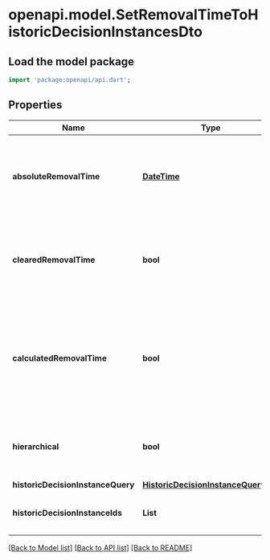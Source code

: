 # openapi.model.SetRemovalTimeToHistoricDecisionInstancesDto

## Load the model package
```dart
import 'package:openapi/api.dart';
```

## Properties
Name | Type | Description | Notes
------------ | ------------- | ------------- | -------------
**absoluteRemovalTime** | [**DateTime**](DateTime.md) | The date for which the instances shall be removed. Value may not be `null`.  **Note:** Cannot be set in conjunction with `clearedRemovalTime` or `calculatedRemovalTime`. | [optional] 
**clearedRemovalTime** | **bool** | Sets the removal time to `null`. Value may only be `true`, as `false` is the default behavior.  **Note:** Cannot be set in conjunction with `absoluteRemovalTime` or `calculatedRemovalTime`. | [optional] 
**calculatedRemovalTime** | **bool** | The removal time is calculated based on the engine's configuration settings. Value may only be `true`, as `false` is the default behavior.  **Note:** Cannot be set in conjunction with `absoluteRemovalTime` or `clearedRemovalTime`. | [optional] 
**hierarchical** | **bool** | Sets the removal time to all historic decision instances in the hierarchy. Value may only be `true`, as `false` is the default behavior. | [optional] 
**historicDecisionInstanceQuery** | [**HistoricDecisionInstanceQueryDto**](HistoricDecisionInstanceQueryDto.md) |  | [optional] 
**historicDecisionInstanceIds** | **List<String>** | The ids of the historic decision instances to set the removal time for. | [optional] [default to const []]

[[Back to Model list]](../README.md#documentation-for-models) [[Back to API list]](../README.md#documentation-for-api-endpoints) [[Back to README]](../README.md)


